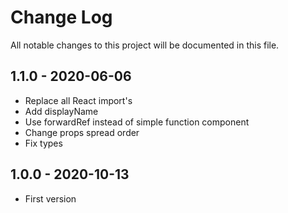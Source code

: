 # Change Log

All notable changes to this project will be documented in this file.

## 1.1.0 - 2020-06-06

- Replace all React import's
- Add displayName
- Use forwardRef instead of simple function component
- Change props spread order
- Fix types

## 1.0.0 - 2020-10-13

- First version
